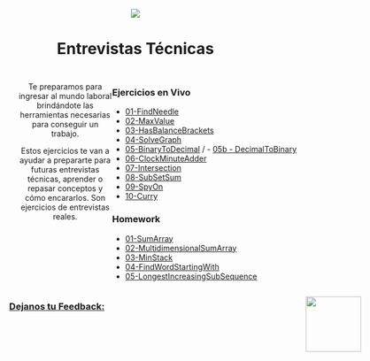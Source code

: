 <p align='center'>
        <img src='https://static.wixstatic.com/media/85087f_0d84cbeaeb824fca8f7ff18d7c9eaafd~mv2.png/v1/fill/w_160,h_30,al_c,q_85,usm_0.66_1.00_0.01/Logo_completo_Color_1PNG.webp' </img>
</p>

<h1 align='center'>Entrevistas Técnicas</h1>

<div align='center' style="display:grid ;justify-content: space-evenly; grid-template-columns: 200px 800px ; padding:10px">
    <div style="margin-left:30px">
        <p>Te preparamos para ingresar al mundo laboral brindándote las herramientas necesarias para conseguir un trabajo.</p>
        <p>Estos ejercicios te van a ayudar a prepararte para futuras entrevistas técnicas, aprender o repasar conceptos y cómo encararlos. Son ejercicios de entrevistas reales.</p>
    </div>
    <div align='left' style= "border-right: 1px solid currentColor;">
        <h3>Ejercicios en Vivo</h3>

- [01-FindNeedle](/Ejercicios/01-FindNeedle/)
- [02-MaxValue](/Ejercicios/03-MaxValue/)
- [03-HasBalanceBrackets](/Ejercicios/06-HasBalancedBrackets/)
- [04-SolveGraph](/Ejercicios/07-SolveGraph/)
- [05-BinaryToDecimal](Ejercicios/09-BinaryToDecimal/) / - [05b - DecimalToBinary](Ejercicios/10-DecimalToBynary/)
- [06-ClockMinuteAdder](/Ejercicios/11-ClockMinuteAdder/)
- [07-Intersection](/Ejercicios/12-Intersection/)
- [08-SubSetSum](/Ejercicios/13-SubSetSum/)
- [09-SpyOn](Ejercicios/15-SpyOn/)
- [10-Curry](Ejercicios/16-Curry/)

### Homework

- [01-SumArray](/Ejercicios/02-SumArray/)
- [02-MultidimensionalSumArray](/Ejercicios/04-MultidimensionalSumArray)
- [03-MinStack](Ejercicios/05-MinStack/)
- [04-FindWordStartingWith](/Ejercicios/08-FindWordStartingWith/)
- [05-LongestIncreasingSubSequence](Ejercicios/14-LongestIncreasingSubSequence/)

</div>

### [Dejanos tu Feedback:](https://airtable.com/shr99TOaHwiVDO8gk)

[<img src="https://static.thenounproject.com/png/204643-200.png" width="100"/>](https://airtable.com/shr99TOaHwiVDO8gk)
